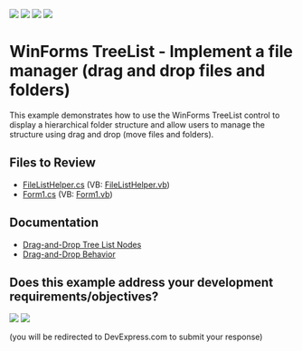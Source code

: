 <!-- default badges list -->
![](https://img.shields.io/endpoint?url=https://codecentral.devexpress.com/api/v1/VersionRange/128638369/24.2.1%2B)
[![](https://img.shields.io/badge/Open_in_DevExpress_Support_Center-FF7200?style=flat-square&logo=DevExpress&logoColor=white)](https://supportcenter.devexpress.com/ticket/details/E3400)
[![](https://img.shields.io/badge/📖_How_to_use_DevExpress_Examples-e9f6fc?style=flat-square)](https://docs.devexpress.com/GeneralInformation/403183)
[![](https://img.shields.io/badge/💬_Leave_Feedback-feecdd?style=flat-square)](#does-this-example-address-your-development-requirementsobjectives)
<!-- default badges end -->

# WinForms TreeList - Implement a file manager (drag and drop files and folders)

This example demonstrates how to use the WinForms TreeList control to display a hierarchical folder structure and allow users to manage the structure using drag and drop (move files and folders).


## Files to Review

* [FileListHelper.cs](./CS/FileList/FileListHelper.cs) (VB: [FileListHelper.vb](./VB/FileList/FileListHelper.vb))
* [Form1.cs](./CS/FileList/Form1.cs) (VB: [Form1.vb](./VB/FileList/Form1.vb))


## Documentation

* [Drag-and-Drop Tree List Nodes](https://docs.devexpress.com/WindowsForms/401949/controls-and-libraries/tree-list/feature-center/drag-and-drop)
* [Drag-and-Drop Behavior](https://docs.devexpress.com/WindowsForms/118656/common-features/behaviors/drag-and-drop-behavior)
<!-- feedback -->
## Does this example address your development requirements/objectives?

[<img src="https://www.devexpress.com/support/examples/i/yes-button.svg"/>](https://www.devexpress.com/support/examples/survey.xml?utm_source=github&utm_campaign=winforms-treelist-create-file-manager-drag-drop-files-folders&~~~was_helpful=yes) [<img src="https://www.devexpress.com/support/examples/i/no-button.svg"/>](https://www.devexpress.com/support/examples/survey.xml?utm_source=github&utm_campaign=winforms-treelist-create-file-manager-drag-drop-files-folders&~~~was_helpful=no)

(you will be redirected to DevExpress.com to submit your response)
<!-- feedback end -->
